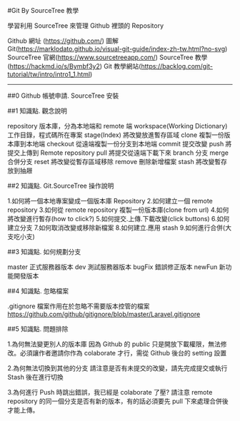 #Git By SourceTree 教學

學習利用 SourceTree 來管理 Github 裡頭的 Repository

Github 網址 (https://github.com/)
圖解 Git(https://marklodato.github.io/visual-git-guide/index-zh-tw.html?no-svg)
SourceTree 官網(https://www.sourcetreeapp.com/)
SourceTree 教學(https://hackmd.io/s/Bymbf3y2)
Git 教學網站(https://backlog.com/git-tutorial/tw/intro/intro1_1.html)

---

##0 Github 帳號申請. SourceTree 安裝

##1 知識點. 觀念說明

repository 版本庫，分為本地端和 remote 端
workspace(Working Dictionary) 工作目錄，程式碼所在專案
stage(Index) 將改變放進暫存區域
clone 複製一份版本庫到本地端
checkout 從遠端複製一份分支到本地端
commit 提交改變
push 將提交上傳到 Remote repository
pull 將提交從遠端下載下來
branch 分支
merge 合併分支
reset 將改變從暫存區域移除
remove 刪除新增檔案
stash 將改變暫存放到抽屜

##2 知識點. Git.SourceTree 操作說明

1.如何將一個本地專案變成一個版本庫 Repository 2.如何建立一個 remote repository 3.如何從 remote repository 複製一份版本庫(clone from url) 4.如何將改變進行暫存(how to click?) 5.如何提交.上傳.下載改變(click buttons) 6.如何建立分支 7.如何取消改變或移除新檔案 8.如何建立.應用 stash 9.如何進行合併(大支吃小支)

##3 知識點. 如何規劃分支

master 正式服務器版本
dev 測試服務器版本
bugFix 錯誤修正版本
newFun 新功能開發版本

##4 知識點. 忽略檔案

.gitignore 檔案作用在於忽略不需要版本控管的檔案
https://github.com/github/gitignore/blob/master/Laravel.gitignore 

##5 知識點. 問題排除

1.為何無法變更別人的版本庫
因為 Github 的 public 只是開放下載權限，無法修改。必須讓作者邀請你作為 colaborate 才行，需從 Github 後台的 setting 設置

2.為何無法切換到其他的分支
請注意是否有未提交的改變，請先完成提交或執行 Stash 後在進行切換

3.為何進行 Push 時跳出錯誤，我已經是 colaborate 了壓?
請注意 remote repository 的同一個分支是否有新的版本，有的話必須要先 pull 下來處理合併後才能上傳。
